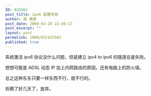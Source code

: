 ```yaml
---
ID: 625562
post_title: ipv6 配置失败
author: 南 靖男
post_date: 2008-03-28 22:49:17
post_excerpt: ""
layout: post
permalink: 2008/03/625562
published: true
---
```

系统激活 ipv6 协议没什么问题，但是建立 ipv4 to ipv6 的隧道总是失败。

想想可能是 ADSL 动态 IP 加上内网路由的原因，还有电脑上的防火墙。

总之这种东东只要一样东西不行，就不行的。

折腾了好几天了，放弃。
